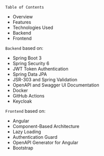 `Table of Contents`
* Overview
* Features
* Technologies Used
* Backend 
* Frontend

`Backend` based on:

* Spring Boot 3
* Spring Security 6
* JWT Token Authentication
* Spring Data JPA
* JSR-303 and Spring Validation
* OpenAPI and Swagger UI Documentation
* Docker
* GitHub Actions
* Keycloak

`Frontend` based on:

* Angular
* Component-Based Architecture
* Lazy Loading
* Authentication Guard
* OpenAPI Generator for Angular
* Bootstrap
